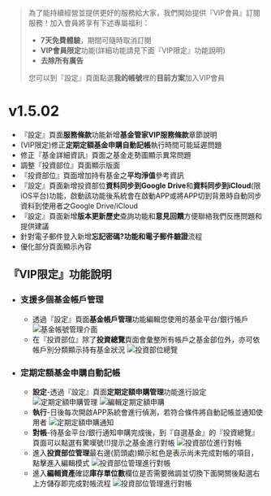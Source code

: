 > 為了能持續經營並提供更好的服務給大家，我們開始提供『VIP會員』訂閱服務！加入會員將享有下述專屬福利：
> * **7天免費體驗**，期間可隨時取消訂閱
> * **VIP會員限定**功能(詳細功能請見下面『VIP限定』功能說明)
> * **去除所有廣告**
> 
> 您可以到『設定』頁面點選**我的帳號**裡的**目前方案**加入VIP會員

# v1.5.02
- 『設定』頁面**服務條款**功能新增**基金管家VIP服務條款**章節說明
- (VIP限定)修正**定期定額基金申購自動記帳**執行時間可能延遲問題
- 修正『基金詳細資訊』頁面之基金走勢圖顯示異常問題
- 調整『投資部位』頁面顯示版面
- 『投資部位』頁面增加持有基金之**平均淨值**參考資訊
- 『設定』頁面新增投資部位**資料同步到Google Drive**和**資料同步到iCloud**(限iOS平台)功能，啟動該功能後系統會在啟動APP或將APP切到背景時自動同步資料到使用者之Google Drive/iCloud
- 『設定』頁面新增**版本更新歷史**查詢功能和**意見回饋**方便聯絡我們反應問題和提供建議
- 針對電子郵件登入新增**忘記密碼?**功能和**電子郵件驗證**流程
- 優化部分頁面顯示內容

## 『VIP限定』功能說明
- ### 支援多個基金帳戶管理
  - 透過『設定』頁面**基金帳戶管理**功能編輯您使用的基金平台/銀行帳戶 
  ![基金帳號管理介面](https://ik.imagekit.io/dmgomznao1/fundtracker/tr:w-600/accountmanager_NrN4oGwieLP.png)
  - 在『投資部位』除了**投資總覽**頁面會彙整所有帳戶之基金部位外，亦可依帳戶別分類顯示持有基金狀況
  ![投資部位總覽](https://ik.imagekit.io/dmgomznao1/fundtracker/tr:w-600/myassetnshowaccount_ZjKYFheD_.png)

- ### 定期定額基金申購自動記帳
  - **設定**-透過『設定』頁面**定期定額申購管理**功能進行設定
  ![定期定額申購管理](https://ik.imagekit.io/dmgomznao1/fundtracker/tr:w-600/regularfundsettingn_o_ZEXWgF2.png)
  ![編輯定期定額申購](https://ik.imagekit.io/dmgomznao1/fundtracker/tr:w-600/regularfundeditn_FteGlr75_.png)
  - **執行**-日後每次開啟APP系統會進行偵測，若符合條件將自動記帳並通知使用者
  ![定期定額申購通知](https://ik.imagekit.io/dmgomznao1/fundtracker/tr:w-600/regularfundrunningn_O1Og-G5qO.png)
  - **對帳**-待基金平台/銀行通知申購完成後，到『自選基金』的『投資總覽』頁面可以點選有驚嘆號(!)提示之基金進行對帳
    ![投資部位進行對帳](https://ik.imagekit.io/dmgomznao1/fundtracker/tr:w-600/myassetn2_YVZvEWGlLr5.png)
  - 進入**投資部位管理**最右邊(箭頭處)顯示紅色是表示尚未完成對帳的項目，點擊進入編輯模式
  ![投資部位管理進行對帳](https://ik.imagekit.io/dmgomznao1/fundtracker/tr:w-600/myassetmanagern_M9H__aZP8.png)
  - 進入**編輯資產**確認**庫存單位數**欄位是否需要微調並切換下面開關後點選右上方儲存即完成對帳流程
  ![投資部位管理進行對帳](https://ik.imagekit.io/dmgomznao1/fundtracker/tr:w-600/fundasset2_EDbve26IU.png)  